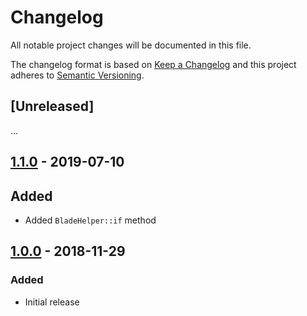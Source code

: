 # Changelog

All notable project changes will be documented in this file.

The changelog format is based on [Keep a Changelog](http://keepachangelog.com/en/1.0.0/) and this project adheres to [Semantic Versioning](http://semver.org/spec/v2.0.0.html).

## [Unreleased]

...

## [1.1.0](https://github.com/imliam/laravel-blade-helper/releases/tag/v1.1.0) - 2019-07-10

## Added

- Added `BladeHelper::if` method

## [1.0.0](https://github.com/imliam/laravel-blade-helper/releases/tag/v1.0.0) - 2018-11-29

### Added

- Initial release
